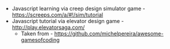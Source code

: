 * Javascript learning via creep design simulator game - https://screeps.com/a/#!/sim/tutorial
* Javascript tutorial via elevator design game - http://play.elevatorsaga.com/ 
  - Taken from - https://github.com/michelpereira/awesome-gamesofcoding
